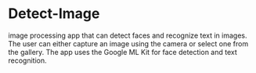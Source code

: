 # Detect-Image
 image processing app that can detect faces and recognize text in images. The user can either capture an image using the camera or select one from the gallery. The app uses the Google ML Kit for face detection and text recognition.
